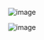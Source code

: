 ![image](https://github.com/user-attachments/assets/db399f30-c2b8-404d-a45c-8e8a3ebc6a82)

![image](https://github.com/user-attachments/assets/a1415bc9-db7b-4ceb-9fff-c564cc51ce25)
